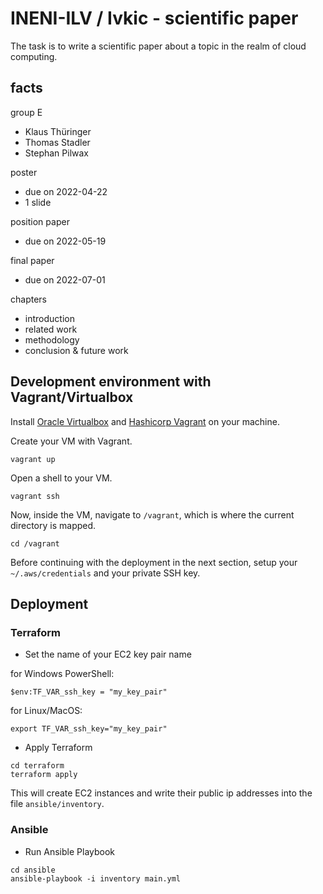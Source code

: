 # INENI-ILV / Ivkic - scientific paper

The task is to write a scientific paper about a
topic in the realm of cloud computing.

## facts

group E

  - Klaus Thüringer
  - Thomas Stadler
  - Stephan Pilwax

poster

  - due on 2022-04-22
  - 1 slide

position paper

  - due on 2022-05-19

final paper

  - due on 2022-07-01


chapters

  - introduction
  - related work
  - methodology
  - conclusion & future work

## Development environment with Vagrant/Virtualbox

Install [Oracle Virtualbox](https://www.virtualbox.org/wiki/Downloads) and
[Hashicorp Vagrant](https://www.vagrantup.com/downloads) on your machine.

Create your VM with Vagrant.

    vagrant up

Open a shell to your VM.

    vagrant ssh

Now, inside the VM, navigate to `/vagrant`, which is 
where the current directory is mapped.

    cd /vagrant

Before continuing with the deployment in the next section, 
setup your `~/.aws/credentials`
and your private SSH key.

## Deployment

### Terraform

- Set the name of your EC2 key pair name

for Windows PowerShell:

    $env:TF_VAR_ssh_key = "my_key_pair"

for Linux/MacOS:

    export TF_VAR_ssh_key="my_key_pair"

- Apply Terraform

```
cd terraform
terraform apply
```

This will create EC2 instances and write their public ip addresses into the file `ansible/inventory`.

### Ansible

- Run Ansible Playbook

```
cd ansible
ansible-playbook -i inventory main.yml
```
